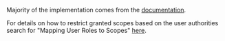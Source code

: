 Majority of the implementation comes from the [documentation](https://docs.spring.io/spring-security-oauth2-boot/docs/current-SNAPSHOT/reference/htmlsingle/#boot-features-security-oauth2-authorization-server).

For details on how to restrict granted scopes based on the user authorities search for "Mapping User Roles to Scopes" [here](https://projects.spring.io/spring-security-oauth/docs/oauth2.html).